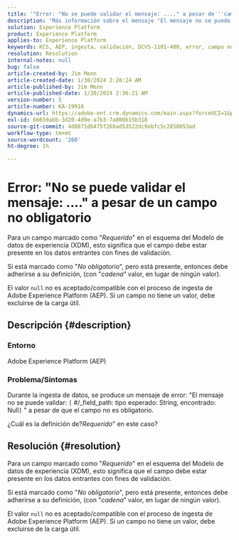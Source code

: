 ```yaml
---
title: '"Error: "No se puede validar el mensaje: ...." a pesar de ''campo no obligatorio'''
description: 'Más información sobre el mensaje "El mensaje no se puede validar: ...." a pesar del error de campo no obligatorio en Adobe Experience Platform.'
solution: Experience Platform
product: Experience Platform
applies-to: Experience Platform
keywords: KCS, AEP, ingesta, validación, DCVS-1101-400, error, campo no requerido, mensaje no se puede validar, preguntas frecuentes, Adobe Experience Platform
resolution: Resolution
internal-notes: null
bug: false
article-created-by: Jim Menn
article-created-date: 1/30/2024 2:28:24 AM
article-published-by: Jim Menn
article-published-date: 1/30/2024 2:36:21 AM
version-number: 5
article-number: KA-19916
dynamics-url: https://adobe-ent.crm.dynamics.com/main.aspx?forceUCI=1&pagetype=entityrecord&etn=knowledgearticle&id=c08bfe39-17bf-ee11-9079-6045bd006268
exl-id: 66659abb-3d20-4d9e-a7b3-7a800b15b318
source-git-commit: 4d8871db475f268ad53522dc9ebfc5c2850853ad
workflow-type: tm+mt
source-wordcount: '260'
ht-degree: 1%

---
```


# Error: &quot;No se puede validar el mensaje: ....&quot; a pesar de un campo no obligatorio


Para un campo marcado como &quot;*Requerido*&quot; en el esquema del Modelo de datos de experiencia (XDM), esto significa que el campo debe estar presente en los datos entrantes con fines de validación.

Si está marcado como &quot;*No obligatorio*&quot;, pero está presente, entonces debe adherirse a su definición, (con &quot;*cadena*&quot;<b> </b>valor, en lugar de ningún valor).

El valor `null` no es aceptado/compatible con el proceso de ingesta de Adobe Experience Platform (AEP). Si un campo no tiene un valor, debe excluirse de la carga útil.

## Descripción {#description}


### <b>Entorno</b>

Adobe Experience Platform (AEP)



### <b>Problema/Síntomas</b>

Durante la ingesta de datos, se produce un mensaje de error: &quot;El mensaje no se puede validar: `[` #/_field_path: tipo esperado: String, encontrado: Null`]` &quot; a pesar de que el campo no es obligatorio.

¿Cuál es la definición de?*Requerido*&quot; en este caso?


## Resolución {#resolution}


Para un campo marcado como &quot;*Requerido*&quot; en el esquema del Modelo de datos de experiencia (XDM), esto significa que el campo debe estar presente en los datos entrantes con fines de validación.

Si está marcado como &quot;*No obligatorio*&quot;, pero está presente, entonces debe adherirse a su definición, (con &quot;*cadena*&quot;<b> </b>valor, en lugar de ningún valor).

El valor `null` no es aceptado/compatible con el proceso de ingesta de Adobe Experience Platform (AEP). Si un campo no tiene un valor, debe excluirse de la carga útil.
